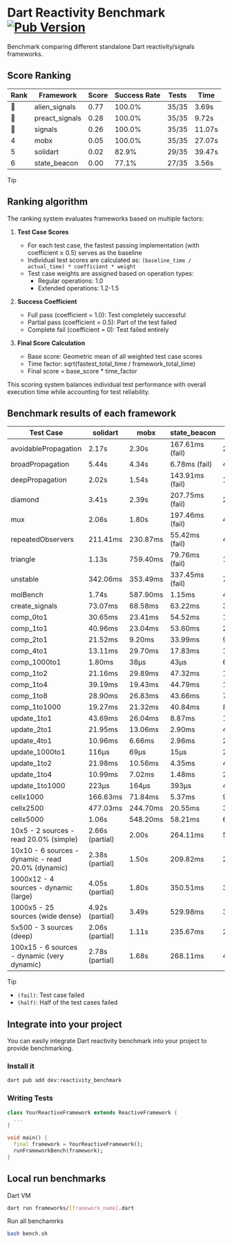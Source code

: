 # Dart Reactivity Benchmark [![Pub Version](https://img.shields.io/pub/v/reactivity_benchmark)](https://pub.dev/packages/reactivity_benchmark)

Benchmark comparing different standalone Dart reactivity/signals frameworks.

## Score Ranking

<!-- ranking start -->
| Rank | Framework | Score | Success Rate | Tests | Time |
|------|-----------|-------|--------------|-------|------|
| 🥇 | alien_signals | 0.77 | 100.0% | 35/35 | 3.69s |
| 🥈 | preact_signals | 0.28 | 100.0% | 35/35 | 9.72s |
| 🥉 | signals | 0.26 | 100.0% | 35/35 | 11.07s |
| 4 | mobx | 0.05 | 100.0% | 35/35 | 27.07s |
| 5 | solidart | 0.02 | 82.9% | 29/35 | 39.47s |
| 6 | state_beacon | 0.00 | 77.1% | 27/35 | 3.56s |

<!-- ranking end -->

> [!TIP]
> ## Ranking algorithm
>
> The ranking system evaluates frameworks based on multiple factors:
>
> 1. **Test Case Scores**
>    - For each test case, the fastest passing implementation (with coefficient ≥ 0.5) serves as the baseline
>    - Individual test scores are calculated as: `(baseline_time / actual_time) * coefficient * weight`
>    - Test case weights are assigned based on operation types:
>      - Regular operations: 1.0
>      - Extended operations: 1.2-1.5
>
> 2. **Success Coefficient**
>    - Full pass (coefficient = 1.0): Test completely successful
>    - Partial pass (coefficient = 0.5): Part of the test failed
>    - Complete fail (coefficient = 0): Test failed entirely
>
> 3. **Final Score Calculation**
>    - Base score: Geometric mean of all weighted test case scores
>    - Time factor: sqrt(fastest_total_time / framework_total_time)
>    - Final score = base_score * time_factor
>
> This scoring system balances individual test performance with overall execution time while accounting for test reliability.

## Benchmark results of each framework

<!-- test-case start -->
| Test Case | solidart | mobx | state_beacon | signals | alien_signals | preact_signals |
|---|---|---|---|---|---|---|
| avoidablePropagation | 2.17s | 2.30s | 167.61ms (fail) | 211.63ms | 187.52ms | 209.76ms |
| broadPropagation | 5.44s | 4.34s | 6.78ms (fail) | 455.71ms | 347.04ms | 456.88ms |
| deepPropagation | 2.02s | 1.54s | 143.91ms (fail) | 173.54ms | 125.72ms | 173.98ms |
| diamond | 3.41s | 2.39s | 207.75ms (fail) | 292.23ms | 236.23ms | 278.26ms |
| mux | 2.06s | 1.80s | 197.46ms (fail) | 412.77ms | 377.85ms | 385.79ms |
| repeatedObservers | 211.41ms | 230.87ms | 55.42ms (fail) | 44.96ms | 43.89ms | 41.68ms |
| triangle | 1.13s | 759.40ms | 79.76ms (fail) | 101.91ms | 86.30ms | 98.88ms |
| unstable | 342.06ms | 353.49ms | 337.45ms (fail) | 77.34ms | 60.25ms | 69.87ms |
| molBench | 1.74s | 587.90ms | 1.15ms | 486.21ms | 486.75ms | 483.58ms |
| create_signals | 73.07ms | 68.58ms | 63.22ms | 30.22ms | 20.40ms | 4.65ms |
| comp_0to1 | 30.65ms | 23.41ms | 54.52ms | 13.19ms | 5.01ms | 17.29ms |
| comp_1to1 | 40.96ms | 23.04ms | 53.60ms | 22.56ms | 11.02ms | 16.21ms |
| comp_2to1 | 21.52ms | 9.20ms | 33.99ms | 9.37ms | 14.18ms | 9.21ms |
| comp_4to1 | 13.11ms | 29.70ms | 17.83ms | 1.93ms | 2.43ms | 16.17ms |
| comp_1000to1 | 1.80ms | 38μs | 43μs | 6μs | 3μs | 5μs |
| comp_1to2 | 21.16ms | 29.89ms | 47.32ms | 13.19ms | 8.70ms | 27.94ms |
| comp_1to4 | 39.19ms | 19.43ms | 44.79ms | 14.79ms | 7.72ms | 21.18ms |
| comp_1to8 | 28.90ms | 26.83ms | 43.66ms | 7.17ms | 4.48ms | 11.49ms |
| comp_1to1000 | 19.27ms | 21.32ms | 40.84ms | 8.45ms | 3.69ms | 6.82ms |
| update_1to1 | 43.69ms | 26.04ms | 8.87ms | 11.90ms | 4.38ms | 10.58ms |
| update_2to1 | 21.95ms | 13.06ms | 2.90ms | 4.69ms | 3.32ms | 4.58ms |
| update_4to1 | 10.96ms | 6.66ms | 2.96ms | 2.36ms | 1.09ms | 2.26ms |
| update_1000to1 | 116μs | 69μs | 15μs | 23μs | 10μs | 21μs |
| update_1to2 | 21.98ms | 10.56ms | 4.35ms | 4.77ms | 2.18ms | 4.38ms |
| update_1to4 | 10.99ms | 7.02ms | 1.48ms | 2.36ms | 1.09ms | 2.21ms |
| update_1to1000 | 223μs | 164μs | 393μs | 45μs | 30μs | 40μs |
| cellx1000 | 166.63ms | 71.84ms | 5.37ms | 9.85ms | 7.53ms | 9.59ms |
| cellx2500 | 477.03ms | 244.70ms | 20.55ms | 34.03ms | 20.41ms | 25.48ms |
| cellx5000 | 1.06s | 548.20ms | 58.21ms | 68.87ms | 46.07ms | 65.22ms |
| 10x5 - 2 sources - read 20.0% (simple) | 2.66s (partial) | 2.00s | 264.11ms | 508.36ms | 234.52ms | 424.72ms |
| 10x10 - 6 sources - dynamic - read 20.0% (dynamic) | 2.38s (partial) | 1.50s | 209.82ms | 277.36ms | 181.56ms | 272.86ms |
| 1000x12 - 4 sources - dynamic (large) | 4.05s (partial) | 1.80s | 350.51ms | 3.67s | 287.21ms | 3.36s |
| 1000x5 - 25 sources (wide dense) | 4.92s (partial) | 3.49s | 529.98ms | 3.38s | 413.77ms | 2.53s |
| 5x500 - 3 sources (deep) | 2.06s (partial) | 1.11s | 235.67ms | 230.19ms | 194.82ms | 225.17ms |
| 100x15 - 6 sources - dynamic (very dynamic) | 2.78s (partial) | 1.68s | 268.11ms | 488.14ms | 264.87ms | 448.78ms |

<!-- test-case end -->

> [!TIP]
> - `(fail)`: Test case failed
> - `(half)`: Half of the test cases failed

## Integrate into your project

You can easily integrate Dart reactivity benchmark into your project to provide benchmarking.

### Install it

```bash
dart pub add dev:reactivity_benchmark
```

### Writing Tests

```dart
class YourReactiveFramework extends ReactiveFramework {
  ...
}

void main() {
  final framework = YourReactiveFramework();
  runFrameworkBench(framework);
}
```

## Local run benchmarks

Dart VM
```bash
dart run frameworks/[framework_name].dart
```

Run all benchamrks
```bash
bash bench.sh
```
